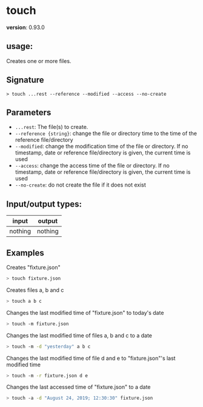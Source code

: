 # touch

**version**: 0.93.0

## **usage**:

Creates one or more files.

## Signature

`> touch ...rest --reference --modified --access --no-create`

## Parameters

- `...rest`: The file(s) to create.
- `--reference {string}`: change the file or directory time to the time of the reference file/directory
- `--modified`: change the modification time of the file or directory. If no timestamp, date or reference file/directory is given, the current time is used
- `--access`: change the access time of the file or directory. If no timestamp, date or reference file/directory is given, the current time is used
- `--no-create`: do not create the file if it does not exist

## Input/output types:

| input   | output  |
| ------- | ------- |
| nothing | nothing |

## Examples

Creates "fixture.json"

```bash
> touch fixture.json
```

Creates files a, b and c

```bash
> touch a b c
```

Changes the last modified time of "fixture.json" to today's date

```bash
> touch -m fixture.json
```

Changes the last modified time of files a, b and c to a date

```bash
> touch -m -d "yesterday" a b c
```

Changes the last modified time of file d and e to "fixture.json"'s last modified time

```bash
> touch -m -r fixture.json d e
```

Changes the last accessed time of "fixture.json" to a date

```bash
> touch -a -d "August 24, 2019; 12:30:30" fixture.json
```
